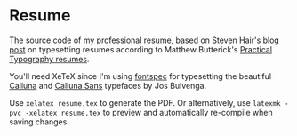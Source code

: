 # Resume

The source code of my professional resume, based on Steven
Hair's [blog post][stevenhair] on typesetting resumes according to Matthew
Butterick's [Practical Typography resumes][mbresumes].

You'll need XeTeX since I'm using [fontspec][fontspec] for typesetting the
beautiful [Calluna][calluna] and [Calluna Sans][callunasans] typefaces by Jos
Buivenga.

Use `xelatex resume.tex` to generate the PDF. Or alternatively,
use `latexmk -pvc -xelatex resume.tex` to preview and automatically re-compile
when saving changes.

[stevenhair]: http://stevenhair.com/blog/2014/2/11/buttericks-practical-typography-and-xelatex-resumes/
[mbresumes]: http://practicaltypography.com/resumes.html
[fontspec]: https://www.ctan.org/pkg/fontspec?lang=en
[calluna]: http://www.exljbris.com/calluna.html
[callunasans]: http://www.exljbris.com/callunasans.html
